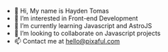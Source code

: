 - 👋 Hi, My name is Hayden Tomas
- 👀 I’m interested in Front-end Development
- 🌱 I’m currently learning Javascript and AstroJS 
- 💞️ I’m looking to collaborate on Javascript projects
- 📫 Contact me at hello@pixaful.com

<!---
haydentomas/haydentomas is a ✨ special ✨ repository because its `README.md` (this file) appears on your GitHub profile.
You can click the Preview link to take a look at your changes.
--->
